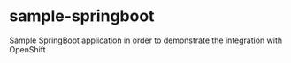 # sample-springboot
Sample SpringBoot application in order to demonstrate the integration with OpenShift
